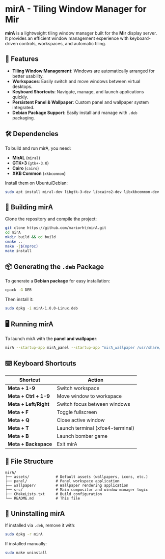 # mirA - Tiling Window Manager for Mir

**mirA** is a lightweight tiling window manager built for the **Mir** display server. It provides an efficient window management experience with keyboard-driven controls, workspaces, and automatic tiling.

## 🚀 Features
- **Tiling Window Management**: Windows are automatically arranged for better usability.
- **Workspaces**: Easily switch and move windows between virtual desktops.
- **Keyboard Shortcuts**: Navigate, manage, and launch applications quickly.
- **Persistent Panel & Wallpaper**: Custom panel and wallpaper system integrated.
- **Debian Package Support**: Easily install and manage with `.deb` packaging.

## 🛠 Dependencies
To build and run mirA, you need:
- **MirAL** (`miral`)
- **GTK+3** (`gtk+-3.0`)
- **Cairo** (`cairo`)
- **XKB Common** (`xkbcommon`)

Install them on Ubuntu/Debian:
```sh
sudo apt install miral-dev libgtk-3-dev libcairo2-dev libxkbcommon-dev
```

## 🔧 Building mirA
Clone the repository and compile the project:
```sh
git clone https://github.com/mariorht/mirA.git
cd mirA
mkdir build && cd build
cmake ..
make -j$(nproc)
make install
```

## 📦 Generating the `.deb` Package
To generate a **Debian package** for easy installation:
```sh
cpack -G DEB
```
Then install it:
```sh
sudo dpkg -i mirA-1.0.0-Linux.deb
```

## 🖥️ Running mirA
To launch mirA with the **panel and wallpaper**:
```sh
mirA --startup-app mirA_panel --startup-app "mirA_wallpaper /usr/share/mirA/assets/background.png"
```

## ⌨️ Keyboard Shortcuts
| Shortcut | Action |
|----------|--------|
| **Meta + 1-9** | Switch workspace |
| **Meta + Ctrl + 1-9** | Move window to workspace |
| **Meta + Left/Right** | Switch focus between windows |
| **Meta + F** | Toggle fullscreen |
| **Meta + Q** | Close active window |
| **Meta + T** | Launch terminal (xfce4-terminal) |
| **Meta + B** | Launch bomber game |
| **Meta + Backspace** | Exit mirA |

## 📂 File Structure
```
mirA/
├── assets/            # Default assets (wallpapers, icons, etc.)
├── panel/             # Panel workspace application
├── wallpaper/         # Wallpaper rendering application
├── src/               # Main compositor and window manager logic
├── CMakeLists.txt     # Build configuration
└── README.md          # This file
```

## 📜 Uninstalling mirA
If installed via `.deb`, remove it with:
```sh
sudo dpkg -r mirA
```
If installed manually:
```sh
sudo make uninstall
```


